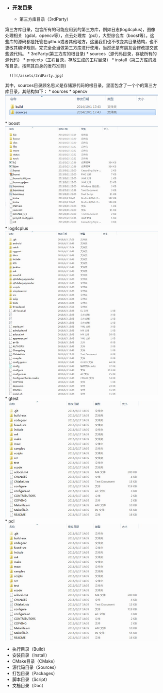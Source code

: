 * ### 开发目录

  * 第三方库目录（3rdParty）

第三方库目录，包含所有的可能应用到的第三方库，例如日志\(log4cplus\)，图像处理相关（gdal，opencv等），点云处理库（pcl），大型综合库（boost等）。这些库的源码都是托管在github或者其他地方，这里我们也不改变其目录结构，也不更改其编译规则，完完全全当做第三方库进行使用，当然还是有朋友会修改提交这些源代码。
    * 3rdParty\(第三方库的根目录\)
      * sources（源代码目录，存放所有的源代码）
      * projects（工程目录，存放生成的工程目录）
      * install（第三方库的发布目录，按照其自身的发布准则）


      ![](/assets/3rdParty.jpg)

           
 其中，sources目录顾名思义是存储源代码的根目录，里面包含了一个个的第三方库目录，其结构如下：
    * sources
      * opencv
        ![](/assets/opencv.png)
      * boost
        ![](/assets/boost.jpg)
      * log4cplus
        ![](/assets/log4clus.jpg)
      * gtest
        ![](/assets/gtest.jpg)
      * pcl
        ![](/assets/gtest.jpg)


           
           

  * 执行目录（Build）
  * 安装目录（Install）
  * CMake目录（CMake）
  * 源代码目录（Sources）
  * 打包目录（Packages）
  * 脚本目录（Script）
  * 文档目录（Doc）


